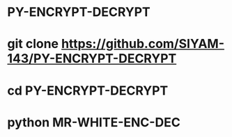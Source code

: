 # PY-ENCRYPT-DECRYPT
# git clone https://github.com/SIYAM-143/PY-ENCRYPT-DECRYPT
# cd PY-ENCRYPT-DECRYPT
# python MR-WHITE-ENC-DEC
